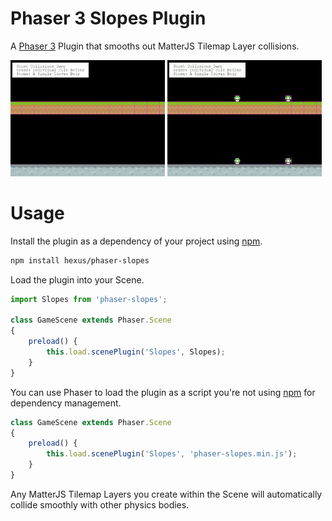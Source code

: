 # Phaser 3 Slopes Plugin

A [Phaser 3](https://github.com/photonstorm/phaser) Plugin that smooths out MatterJS Tilemap Layer collisions.

<img width="49%" src="screenshots/before.gif"/> <img width="49%" src="screenshots/after.gif"/>

# Usage

Install the plugin as a dependency of your project using [npm](https://www.npmjs.com/).

```bash
npm install hexus/phaser-slopes
```

Load the plugin into your Scene.

```js
import Slopes from 'phaser-slopes';

class GameScene extends Phaser.Scene
{
    preload() {
        this.load.scenePlugin('Slopes', Slopes);
    }
}
```

You can use Phaser to load the plugin as a script you're not using [npm](https://www.npmjs.com/) for dependency
management.

```js
class GameScene extends Phaser.Scene
{
    preload() {
        this.load.scenePlugin('Slopes', 'phaser-slopes.min.js');
    }
}
```

Any MatterJS Tilemap Layers you create within the Scene will automatically collide smoothly with other physics bodies.


